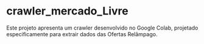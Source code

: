 # crawler_mercado_Livre
Este projeto apresenta um crawler desenvolvido no Google Colab, projetado especificamente para extrair dados das Ofertas Relâmpago.

